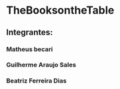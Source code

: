 # TheBooksontheTable
<h2>Integrantes: </h2>
<h3>Matheus becari</h3>
<h3>Guilherme Araujo Sales</h3>
<h3>Beatriz Ferreira Dias</h3>


